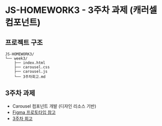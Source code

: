 # JS-HOMEWORK3 - 3주차 과제 (캐러셀 컴포넌트)

## 프로젝트 구조
```
JS-HOMEWORK3/
└── week3/
    ├── index.html
    ├── carousel.css
    ├── carousel.js
    └── 3주차회고.md
```

## 3주차 과제
- Carousel 컴포넌트 개발 (디자인 리소스 기반)
- [Figma 프로토타입 참고](https://www.figma.com/proto/A2q6zIV04aFiqQxNXhBSjF/%EC%BA%90%EB%9F%AC%EC%85%80-Carousel--%EC%BB%B4%ED%8F%AC%EB%84%8C%ED%8A%B8?node-id=4-227&t=iCO1NgunCKTZeNOV-1&scaling=min-zoom&content-scaling=fixed&page-id=4%3A226&starting-point-node-id=4%3A227)
- [3주차 회고](./week3/3주차회고.md) 